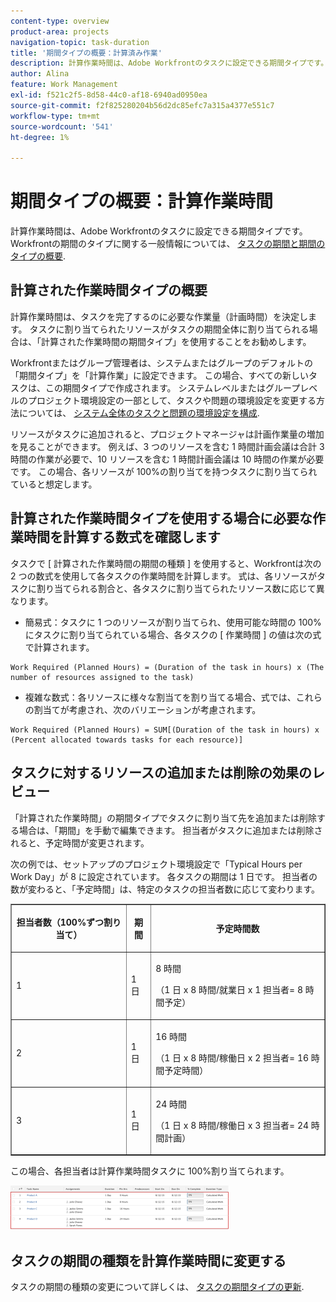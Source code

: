 ```yaml
---
content-type: overview
product-area: projects
navigation-topic: task-duration
title: '期間タイプの概要：計算済み作業'
description: 計算作業時間は、Adobe Workfrontのタスクに設定できる期間タイプです。 Workfrontの期間のタイプに関する一般情報については、タスク期間の概要および期間のタイプを参照してください。
author: Alina
feature: Work Management
exl-id: f521c2f5-8d58-44c0-af18-6940ad0950ea
source-git-commit: f2f825280204b56d2dc85efc7a315a4377e551c7
workflow-type: tm+mt
source-wordcount: '541'
ht-degree: 1%

---
```


# 期間タイプの概要：計算作業時間

計算作業時間は、Adobe Workfrontのタスクに設定できる期間タイプです。 Workfrontの期間のタイプに関する一般情報については、 [タスクの期間と期間のタイプの概要](../../../manage-work/tasks/taskdurtn/task-duration-and-duration-type.md).

## 計算された作業時間タイプの概要

計算作業時間は、タスクを完了するのに必要な作業量（計画時間）を決定します。 タスクに割り当てられたリソースがタスクの期間全体に割り当てられる場合は、「計算された作業時間の期間タイプ」を使用することをお勧めします。

Workfrontまたはグループ管理者は、システムまたはグループのデフォルトの「期間タイプ」を「計算作業」に設定できます。 この場合、すべての新しいタスクは、この期間タイプで作成されます。 システムレベルまたはグループレベルのプロジェクト環境設定の一部として、タスクや問題の環境設定を変更する方法については、 [システム全体のタスクと問題の環境設定を構成](../../../administration-and-setup/set-up-workfront/configure-system-defaults/set-task-issue-preferences.md).

リソースがタスクに追加されると、プロジェクトマネージャは計画作業量の増加を見ることができます。 例えば、3 つのリソースを含む 1 時間計画会議は合計 3 時間の作業が必要で、10 リソースを含む 1 時間計画会議は 10 時間の作業が必要です。 この場合、各リソースが 100%の割り当てを持つタスクに割り当てられていると想定します。

## 計算された作業時間タイプを使用する場合に必要な作業時間を計算する数式を確認します

タスクで [ 計算された作業時間の期間の種類 ] を使用すると、Workfrontは次の 2 つの数式を使用して各タスクの作業時間を計算します。 式は、各リソースがタスクに割り当てられる割合と、各タスクに割り当てられたリソース数に応じて異なります。

* 簡易式：タスクに 1 つのリソースが割り当てられ、使用可能な時間の 100%にタスクに割り当てられている場合、各タスクの [ 作業時間 ] の値は次の式で計算されます。

```
Work Required (Planned Hours) = (Duration of the task in hours) x (The number of resources assigned to the task)
```

* 複雑な数式：各リソースに様々な割当てを割り当てる場合、式では、これらの割当てが考慮され、次のバリエーションが考慮されます。

```
Work Required (Planned Hours) = SUM[(Duration of the task in hours) x (Percent allocated towards tasks for each resource)]
```

## タスクに対するリソースの追加または削除の効果のレビュー

「計算された作業時間」の期間タイプでタスクに割り当て先を追加または削除する場合は、「期間」を手動で編集できます。 担当者がタスクに追加または削除されると、予定時間が変更されます。

次の例では、セットアップのプロジェクト環境設定で「Typical Hours per Work Day」が 8 に設定されています。 各タスクの期間は 1 日です。 担当者の数が変わると、「予定時間」は、特定のタスクの担当者数に応じて変わります。

<table border="1" cellspacing="15" cellpadding="1"> 
 <col> 
 <col> 
 <col> 
 <thead> 
  <tr> 
   <th> <p><strong>担当者数（100%ずつ割り当て）</strong> </p> </th> 
   <th> <p><strong>期間</strong> </p> </th> 
   <th> <p><strong>予定時間数</strong> </p> </th> 
  </tr> 
 </thead> 
 <tbody> 
  <tr> 
   <td> <p>1</p> </td> 
   <td> <p>1 日</p> </td> 
   <td> <p>8 時間</p> <p>（1 日 x 8 時間/就業日 x 1 担当者= 8 時間予定）</p> </td> 
  </tr> 
  <tr> 
   <td> <p>2</p> </td> 
   <td> <p>1 日</p> </td> 
   <td> <p>16 時間</p> <p>（1 日 x 8 時間/稼働日 x 2 担当者= 16 時間予定時間）</p> </td> 
  </tr> 
  <tr> 
   <td> <p>3</p> </td> 
   <td> <p>1 日</p> </td> 
   <td> <p>24 時間</p> <p>（1 日 x 8 時間/稼働日 x 3 担当者= 24 時間計画）</p> </td> 
  </tr> 
 </tbody> 
</table>

この場合、各担当者は計算作業時間タスクに 100%割り当てられます。

![](assets/calcwork-350x71.png)

## タスクの期間の種類を計算作業時間に変更する

タスクの期間の種類の変更について詳しくは、 [タスクの期間タイプの更新](../../../manage-work/tasks/taskdurtn/update-duration-type-of-task.md).

<!--
<p data-mc-conditions="QuicksilverOrClassic.Draft mode">(NOTE: replaced with new article linked above)</p>
-->

<!--
<ol data-mc-conditions="QuicksilverOrClassic.Draft mode">
<li value="1">Go to a task for which you want to change the Duration Type.</li>
<li value="2"> <p data-mc-conditions="QuicksilverOrClassic.Quicksilver">Click <strong>Task Details</strong> in the left panel, then in the Overview area double click <strong>Duration Type</strong>. </p> </li>
<li value="3">Select <strong>Calculated Work</strong> from the drop-down menu.</li>
<li value="4">Click <strong>Save</strong> <strong>Changes</strong>.</li>
</ol>
-->

